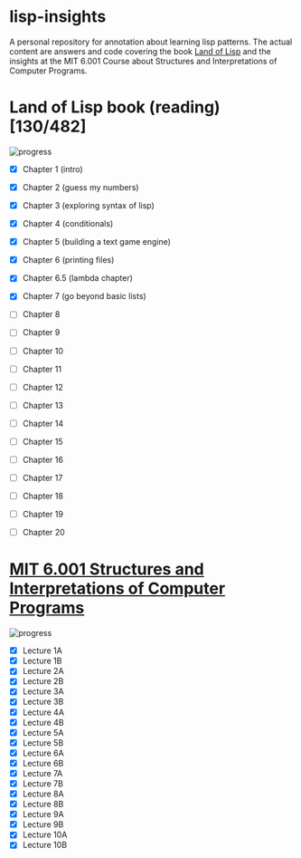 # lisp-insights
A personal repository for annotation about learning lisp patterns.
The actual content are answers and code covering the book [Land of Lisp](http://www.landoflisp.com) and the insights at the MIT 6.001 Course about Structures and Interpretations of Computer Programs.

# Land of Lisp book (reading) [130/482]
![progress](http://progressed.io/bar/27)

 - [x] Chapter 1 (intro)
 - [x] Chapter 2 (guess my numbers)
 - [x] Chapter 3 (exploring syntax of lisp)
 - [x] Chapter 4 (conditionals)
 - [x] Chapter 5 (building a text game engine)
 - [x] Chapter 6 (printing files)
 - [x] Chapter 6.5 (lambda chapter)
 - [x] Chapter 7 (go beyond basic lists)
 - [ ] Chapter 8
 - [ ] Chapter 9
 - [ ] Chapter 10
 - [ ] Chapter 11
 - [ ] Chapter 12
 - [ ] Chapter 13
 - [ ] Chapter 14
 - [ ] Chapter 15
 - [ ] Chapter 16
 - [ ] Chapter 17
 - [ ] Chapter 18
 - [ ] Chapter 19
 - [ ] Chapter 20


# [MIT 6.001 Structures and Interpretations of Computer Programs](https://www.youtube.com/watch?v=2Op3QLzMgSY&list=PLE18841CABEA24090)
![progress](http://progressed.io/bar/100)
 - [x] Lecture 1A 
 - [x] Lecture 1B
 - [x] Lecture 2A 
 - [x] Lecture 2B
 - [x] Lecture 3A 
 - [x] Lecture 3B
 - [x] Lecture 4A 
 - [x] Lecture 4B
 - [x] Lecture 5A 
 - [x] Lecture 5B
 - [x] Lecture 6A 
 - [x] Lecture 6B
 - [x] Lecture 7A 
 - [x] Lecture 7B
 - [x] Lecture 8A 
 - [x] Lecture 8B
 - [x] Lecture 9A 
 - [x] Lecture 9B
 - [x] Lecture 10A
 - [x] Lecture 10B
